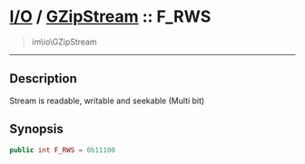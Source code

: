 # [I/O](io.md) / [GZipStream](io-GZipStream.md) :: F_RWS
 > im\io\GZipStream
____

## Description
Stream is readable, writable and seekable (Multi bit)

## Synopsis
```php
public int F_RWS = 0b11100
```
